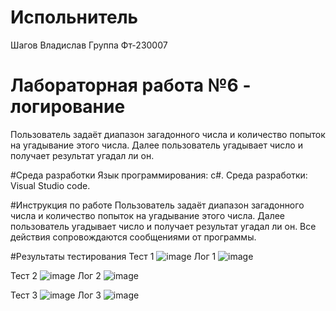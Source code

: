 # Испольнитель

Шагов Владислав 
Группа Фт-230007

# Лабораторная работа №6 - логирование
Пользователь задаёт диапазон загадонного числа и количество попыток на угадывание этого числа. Далее пользователь угадывает число и получает результат угадал ли он.

#Среда разработки
Язык программирования: c#.
Среда разработки: Visual Studio code.

#Инструкция по работе
Пользователь задаёт диапазон загадонного числа и количество попыток на угадывание этого числа. Далее пользователь угадывает число и получает результат угадал ли он.
Все действия сопровождаются сообщениями от программы.

#Результаты тестирования
Тест 1
![image](https://github.com/user-attachments/assets/7c811b6b-11e0-44d9-9ca8-8c2bd9190e16)
Лог 1
![image](https://github.com/user-attachments/assets/05a67c85-1f10-4a5e-9ef9-441a0db19e33)

Тест 2
![image](https://github.com/user-attachments/assets/ed66eb55-8959-4aee-b8f4-09140597c8cc)
Лог 2
![image](https://github.com/user-attachments/assets/6461501f-9b1d-48bf-b0dd-266905bcb687)

Тест 3
![image](https://github.com/user-attachments/assets/84603815-3548-4ece-9706-cb37aa90c7ae)
Лог 3
![image](https://github.com/user-attachments/assets/ff88c7e6-1865-4aa8-9d45-397c03cc52c0)

